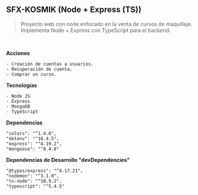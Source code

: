 ## SFX-KOSMIK (Node + Express (TS))

> Proyecto web con node enfocado en la venta de cursos de maquillaje.
> Implementa Node + Express con TypeScript para el backend.

<br>

**Acciones**

```
- Creación de cuentas a usuarios.
- Recuperación de cuenta.
- Comprar un curso.
```

**Tecnologías**

```
- Node JS
- Express
- MongoDB
- TypeScript
```

**Dependencias**

```
"colors": "^1.4.0",
"dotenv": "^16.4.5",
"express": "^4.19.2",
"mongoose": "^8.4.0"
```

**Dependencias de Desarrollo "devDependencies"**

```
"@types/express": "^4.17.21",
"nodemon": "^3.1.0",
"ts-node": "^10.9.2",
"typescript": "^5.4.5"
```
